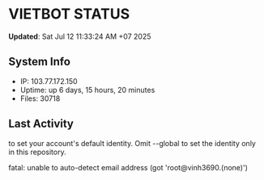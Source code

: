 # VIETBOT STATUS
**Updated**: Sat Jul 12 11:33:24 AM +07 2025

## System Info
- IP: 103.77.172.150
- Uptime: up 6 days, 15 hours, 20 minutes
- Files: 30718

## Last Activity

to set your account's default identity.
Omit --global to set the identity only in this repository.

fatal: unable to auto-detect email address (got 'root@vinh3690.(none)')
